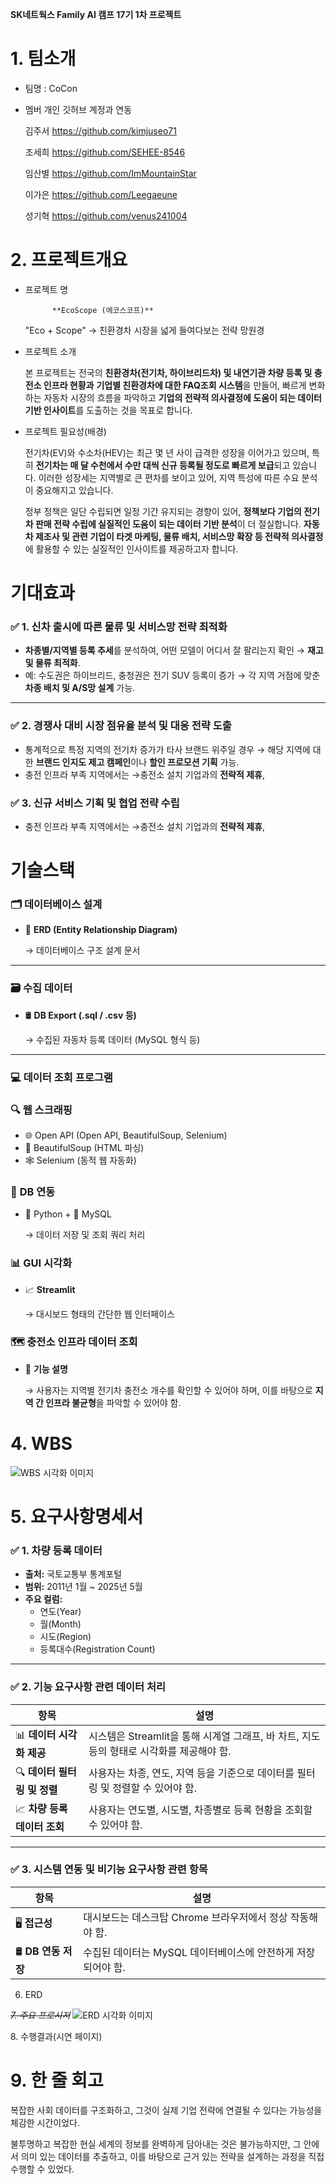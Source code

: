 **SK네트웍스 Family AI 캠프 17기 1차 프로젝트**

# 1. 팀소개

- 팀명 : CoCon
- 멤버 개인 깃허브 계정과 연동

    김주서 https://github.com/kimjuseo71

    조세희 https://github.com/SEHEE-8546

    임산별 https://github.com/ImMountainStar

    이가은 https://github.com/Leegaeune

    성기혁 https://github.com/venus241004


# 2. 프로젝트개요

- 프로젝트 명

            **EcoScope (에코스코프)**

    "Eco + Scope" → 친환경차 시장을 넓게 들여다보는 전략 망원경

- 프로젝트 소개

    본 프로젝트는 전국의 **친환경차(전기차, 하이브리드차) 및 내연기관 차량 등록 및 충전소 인프라 현황과** **기업별 친환경차에 대한 FAQ조회 시스템**을 만들어, 빠르게 변화하는 자동차 시장의 흐름을 파악하고 **기업의 전략적 의사결정에 도움이 되는 데이터 기반 인사이트**를 도출하는 것을 목표로 합니다.

- 프로젝트 필요성(배경)

    전기차(EV)와 수소차(HEV)는 최근 몇 년 사이 급격한 성장을 이어가고 있으며, 특히 **전기차는 매  달 수천에서 수만 대씩 신규 등록될 정도로 빠르게 보급**되고 있습니다. 이러한 성장세는 지역별로 큰 편차를 보이고 있어, 지역 특성에 따른 수요 분석이 중요해지고 있습니다.

    정부 정책은 일단 수립되면 일정 기간 유지되는 경향이 있어, **정책보다 기업의 전기차 판매 전략 수립에 실질적인 도움이 되는 데이터 기반 분석**이 더 절실합니다. **자동차 제조사 및 관련 기업이 타겟 마케팅, 물류 배치, 서비스망 확장 등 전략적 의사결정**에 활용할 수 있는 실질적인 인사이트를 제공하고자 합니다.


# 기대효과

### ✅ 1. 신차 출시에 따른 물류 및 서비스망 전략 최적화

- **차종별/지역별 등록 추세**를 분석하여, 어떤 모델이 어디서 잘 팔리는지 확인 → **재고 및 물류 최적화**.
- 예: 수도권은 하이브리드, 충청권은 전기 SUV 등록이 증가 → 각 지역 거점에 맞춘 **차종 배치 및 A/S망 설계** 가능.

---

### ✅ 2. **경쟁사 대비 시장 점유율 분석 및 대응 전략 도출**

- 통계적으로 특정 지역의 전기차 증가가 타사 브랜드 위주일 경우 → 해당 지역에 대한 **브랜드 인지도 제고 캠페인**이나 **할인 프로모션 기획** 가능.
- 충전 인프라 부족 지역에서는 →충전소 설치 기업과의 **전략적 제휴**,

### ✅ 3. **신규 서비스 기획 및 협업 전략 수립**

- 충전 인프라 부족 지역에서는 →충전소 설치 기업과의 **전략적 제휴**,

# 기술스택

### 🗂️ **데이터베이스 설계**

- 📄 **ERD (Entity Relationship Diagram)**

    → 데이터베이스 구조 설계 문서


---

### 🗃️ **수집 데이터**

- 🛢️ **DB Export (.sql / .csv 등)**

    → 수집된 자동차 등록 데이터 (MySQL 형식 등)


---

### 💻 **데이터 조회 프로그램**

### 🔍 **웹 스크래핑**

- 🌐 Open API (Open API, BeautifulSoup, Selenium)
- 🧽 BeautifulSoup (HTML 파싱)
- 🕸️ Selenium (동적 웹 자동화)

### 🧩 **DB 연동**

- 🐍 Python + 🐬 MySQL

    → 데이터 저장 및 조회 쿼리 처리


### 📊 **GUI 시각화**

- 📈 **Streamlit**

    → 대시보드 형태의 간단한 웹 인터페이스


### 🗺️ **충전소 인프라 데이터 조회**

- 📌 **기능 설명**

    → 사용자는 지역별 전기차 충전소 개수를 확인할 수 있어야 하며, 이를 바탕으로 **지역 간 인프라 불균형**을 파악할 수 있어야 함.


# 4. WBS
![WBS 시각화 이미지](image/wbs_cocon.png)

# 5. 요구사항명세서

### ✅ **1. 차량 등록 데이터**

- **출처:** 국토교통부 통계포털
- **범위:** 2011년 1월 ~ 2025년 5월
- **주요 컬럼:**
    - 연도(Year)
    - 월(Month)
    - 시도(Region)
    - 등록대수(Registration Count)

---

### ✅ **2. 기능 요구사항 관련 데이터 처리**

| 항목 | 설명 |
| --- | --- |
| 📊 **데이터 시각화 제공** | 시스템은 Streamlit을 통해 시계열 그래프, 바 차트, 지도 등의 형태로 시각화를 제공해야 함. |
| 🔍 **데이터 필터링 및 정렬** | 사용자는 차종, 연도, 지역 등을 기준으로 데이터를 필터링 및 정렬할 수 있어야 함. |
| 📈 **차량 등록 데이터 조회** | 사용자는 연도별, 시도별, 차종별로 등록 현황을 조회할 수 있어야 함. |

---

### ✅ **3. 시스템 연동 및 비기능 요구사항 관련 항목**

| 항목 | 설명 |
| --- | --- |
| 🖥️ **접근성** | 대시보드는 데스크탑 Chrome 브라우저에서 정상 작동해야 함. |
| 🛢️ **DB 연동 저장** | 수집된 데이터는 MySQL 데이터베이스에 안전하게 저장되어야 함. |


6. ERD

*~~7. 주요 프로시저~~*
![ERD 시각화 이미지](image/erd_cocon.png)



8. 수행결과(시연 페이지)

# 9. 한 줄 회고

복잡한 사회 데이터를 구조화하고, 그것이 실제 기업 전략에 연결될 수 있다는 가능성을 체감한 시간이었다.

불투명하고 복잡한 현실 세계의 정보를 완벽하게 담아내는 것은 불가능하지만, 그 안에서 의미 있는 데이터를 추출하고, 이를 바탕으로 근거 있는 전략을 설계하는 과정을 직접 수행할 수 있었다.
